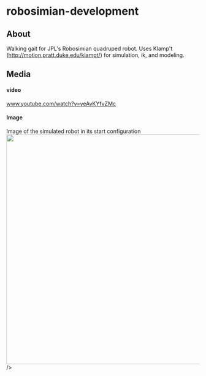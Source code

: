 # robosimian-development

## About
Walking gait for JPL's Robosimian quadruped robot. Uses Klamp't (http://motion.pratt.duke.edu/klampt/) for simulation, ik, and modeling.

## Media

#### video
www.youtube.com/watch?v=yeAvKYfvZMc

#### Image
Image of the simulated robot in its start configuration
<img src="https://github.com/JeremySMorgan/robosimian-gait-development/blob/master/robosimian.png" width="600" height="600" />/>
